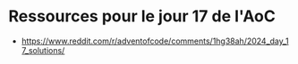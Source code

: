 # Ressources pour le jour 17 de l'AoC

* https://www.reddit.com/r/adventofcode/comments/1hg38ah/2024_day_17_solutions/